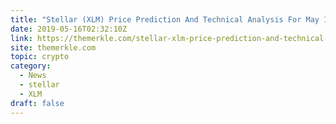 ```yaml
---
title: "Stellar (XLM) Price Prediction And Technical Analysis For May 16th"
date: 2019-05-16T02:32:10Z
link: https://themerkle.com/stellar-xlm-price-prediction-and-technical-analysis-for-may-16th/?utm_medium=RSS&utm_source=hune
site: themerkle.com
topic: crypto
category:
  - News
  - stellar
  - XLM
draft: false
---
```

